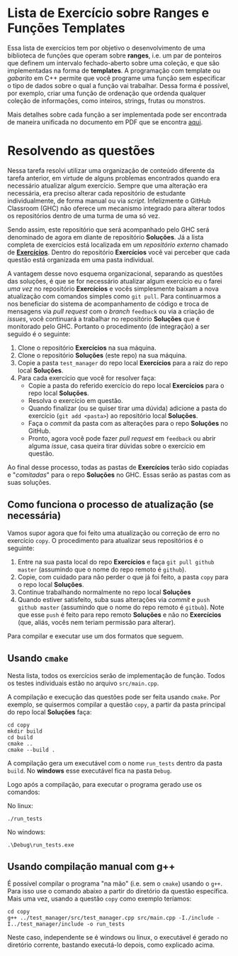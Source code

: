 ﻿# Lista de Exercício sobre Ranges e Funções Templates

Essa lista de exercícios tem por objetivo o desenvolvimento de uma biblioteca de funções que operam sobre **ranges**, i.e. um par de ponteiros que definem um intervalo fechado-aberto sobre uma coleção, e que são implementadas na forma de **templates**. A programação com template ou _gabarito_ em C++ permite que você programe uma função sem especificar o tipo de dados sobre o qual a função vai trabalhar. Dessa forma é possível, por exemplo, criar uma função de ordenação que ordenda qualquer coleção de informações, como inteiros, strings, frutas ou monstros.

Mais detalhes sobre cada função a ser implementada pode ser encontrada de maneira unificada no documento em PDF que se encontra [aqui](https://github.com/selan-ufrn/lp1-2021.1-exercicios-ranges/tree/master/docs).


# Resolvendo as questões

Nessa tarefa resolvi utilizar uma organização de conteúdo diferente da tarefa anterior, em virtude de alguns problemas encontrados quando era necessário atualizar algum exercício. Sempre que uma alteração era necessária, era preciso alterar cada repositório de estudante individualmente, de forma manual ou via _script_. Infelizmente o GitHub Classroom (GHC) não oferece um mecanismo integrado para alterar todos os repositórios dentro de uma turma de uma só vez.

Sendo assim, este repositório que será acompanhado pelo GHC será denominado de agora em diante de repositório **Soluções**. Já a lista completa de exercícios está localizada em um _repositório externo_ chamado de [**Exercícios**](https://github.com/selan-ufrn/lp1-2021.1-exercicios-ranges). Dentro do repositório **Exercícios** você vai perceber que cada questão está organizada em uma pasta individual. 

A vantagem desse novo esquema organizacional, separando as questões das soluções, é que se for necessário atualizar algum exercício eu o farei _uma vez_ no repositório **Exercícios** e vocês simplesmente baixam a nova atualização com comandos simples como `git pull`. Para continuarmos a nos beneficiar do sistema de acompanhamento de código e troca de mensagens via _pull request_ com o _branch_ `feedback` ou via a criação de _issues_, você continuará a trabalhar no repositório **Soluções** que é monitorado pelo GHC. Portanto o procedimento (de integração) a ser seguido é o seguinte:

1. Clone o repositório **Exercícios** na sua máquina.
2. Clone o repositório **Soluções** (este repo) na sua máquina.
3. Copie a pasta `test_manager` do repo local **Exercícios** para a raiz do repo local **Soluções**.
3. Para cada exercício que você for resolver faça:
    + Copie a pasta do referido exercício do repo local **Exercícios** para o repo local **Soluções**.
    + Resolva o exercício em questão.
    + Quando finalizar (ou se quiser tirar uma dúvida) adicione a pasta do exercício (`git add <pasta>`) ao repositório local **Soluções**.
    + Faça o _commit_ da pasta com as alterações para o repo **Soluções** no GitHub.
    + Pronto, agora você pode fazer _pull request_ em `feedback` ou abrir alguma _issue_, casa queira tirar dúvidas sobre o exercício em questão.
    
Ao final desse processo, todas as pastas de **Exercícios** terão sido copiadas e "_comitadas_" para o repo **Soluções** no GHC. Essas serão as pastas com as suas soluções.

## Como funciona o processo de atualização (se necessária)

Vamos supor agora que foi feito uma atualização ou correção de erro no exercício `copy`. O procedimento para atualizar seus repositórios é o seguinte:
1. Entre na sua pasta local do repo **Exercícios** e faça `git pull github master` (assumindo que o nome do repo remoto é `github`).
2. Copie, com cuidado para não perder o que já foi feito, a pasta `copy` para o repo local **Soluções**.
3. Continue trabalhando normalmente no repo local **Soluções**
4. Quando estiver satisfeito, suba suas alterações via _commit_ e  `push github master` (assumindo que o nome do repo remoto é `gitbub`). Note que esse `push` é feito para repo remoto **Soluções** e não no **Exercícios** (que, aliás, vocês nem teriam permissão para alterar).

Para compilar e executar use um dos formatos que seguem.

## Usando `cmake`
Nesta lista, todos os exercícios serão de implementação de função. Todos os testes individuais estão no arquivo `src/main.cpp`.

A compilação e execução das questões pode ser feita usando `cmake`. Por exemplo, se quisermos compilar a questão `copy`, a partir da pasta principal do repo local **Soluções** faça:

```
cd copy
mkdir build
cd build
cmake ..
cmake --build .
```
A compilação gera um executável com o nome `run_tests` dentro da pasta `build`. No __windows__ esse executável fica na pasta `Debug`.

Logo após a compilação, para executar o programa gerado use os comandos:

No linux:
```
./run_tests
```
No windows:
```
.\Debug\run_tests.exe
```

## Usando compilação manual com g++

É possível compilar o programa "na mão" (i.e. sem o `cmake`) usando o `g++`. Para isso use o comando abaixo a partir do diretório da questão específica. Mais uma vez, usando a questão `copy` como exemplo teríamos:
```
cd copy
g++ ../test_manager/src/test_manager.cpp src/main.cpp -I./include -I../test_manager/include -o run_tests
```
Neste caso, independente se é windows ou linux, o executável é gerado no diretório corrente, bastando executá-lo depois, como explicado acima.

